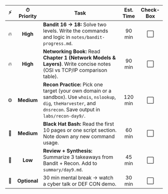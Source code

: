 |  ⚡  |  ⏱ Priority  | Task                                                                                                                                                                   | Est. Time | Check-Box |
| :-: | :----------: | ---------------------------------------------------------------------------------------------------------------------------------------------------------------------- | :-------: | :-------: |
|  🔥 |   **High**   | **Bandit 16 → 18:** Solve two levels. Write the commands and logic in `notes/bandit-progress.md`.                                                                      |   90 min  |     ⬜     |
|  🔥 |   **High**   | **Networking Book:** Read **Chapter 1 (Network Models & Layers)**. Write concise notes (OSI vs TCP/IP comparison table).                                               |   90 min  |     ⬜     |
|  ⚙️ |  **Medium**  | **Recon Practice:** Pick one target (your own domain or a sandbox). Use `whois`, `nslookup`, `dig`, `theHarvester`, and `dnsrecon`. Save output in `labs/recon-day9/`. |  120 min  |     ⬜     |
|  📘 |  **Medium**  | **Black Hat Bash:** Read the first 10 pages or one script section. Note down any new command usage.                                                                    |   60 min  |     ⬜     |
|  🧠 |    **Low**   | **Review + Synthesis:** Summarize 3 takeaways from Bandit + Recon. Add to `summary/day9.md`.                                                                           |   45 min  |     ⬜     |
|  🎯 | **Optional** | 30 min mental break → watch a cyber talk or DEF CON demo.                                                                                                              |   30 min  |     ⬜     |
